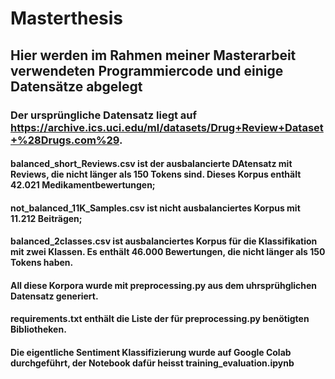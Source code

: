 # Masterthesis
## Hier werden im Rahmen meiner Masterarbeit verwendeten Programmiercode und einige Datensätze abgelegt
### Der ursprüngliche Datensatz liegt auf  https://archive.ics.uci.edu/ml/datasets/Drug+Review+Dataset+%28Drugs.com%29.
#### balanced_short_Reviews.csv ist der ausbalancierte DAtensatz mit Reviews, die nicht länger als 150 Tokens sind. Dieses Korpus enthält 42.021 Medikamentbewertungen;
#### not_balanced_11K_Samples.csv ist nicht ausbalanciertes Korpus mit 11.212 Beiträgen;
#### balanced_2classes.csv ist ausbalanciertes Korpus für die Klassifikation mit zwei Klassen. Es enthält 46.000 Bewertungen, die nicht länger als 150 Tokens haben.
#### All diese Korpora wurde mit preprocessing.py aus dem uhrsprühglichen Datensatz generiert.
#### requirements.txt enthält die Liste der für preprocessing.py benötigten Bibliotheken.
#### Die eigentliche Sentiment Klassifizierung wurde auf Google Colab durchgeführt, der Notebook dafür heisst training_evaluation.ipynb

